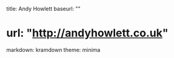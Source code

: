 title: Andy Howlett
baseurl: ""
# url: "http://andyhowlett.co.uk"

markdown: kramdown
theme: minima

